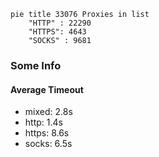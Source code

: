 
```mermaid
pie title 33076 Proxies in list
    "HTTP" : 22290
    "HTTPS": 4643
    "SOCKS" : 9681
```

### Some Info
#### Average Timeout

- mixed: 2.8s
- http: 1.4s
- https: 8.6s
- socks: 6.5s